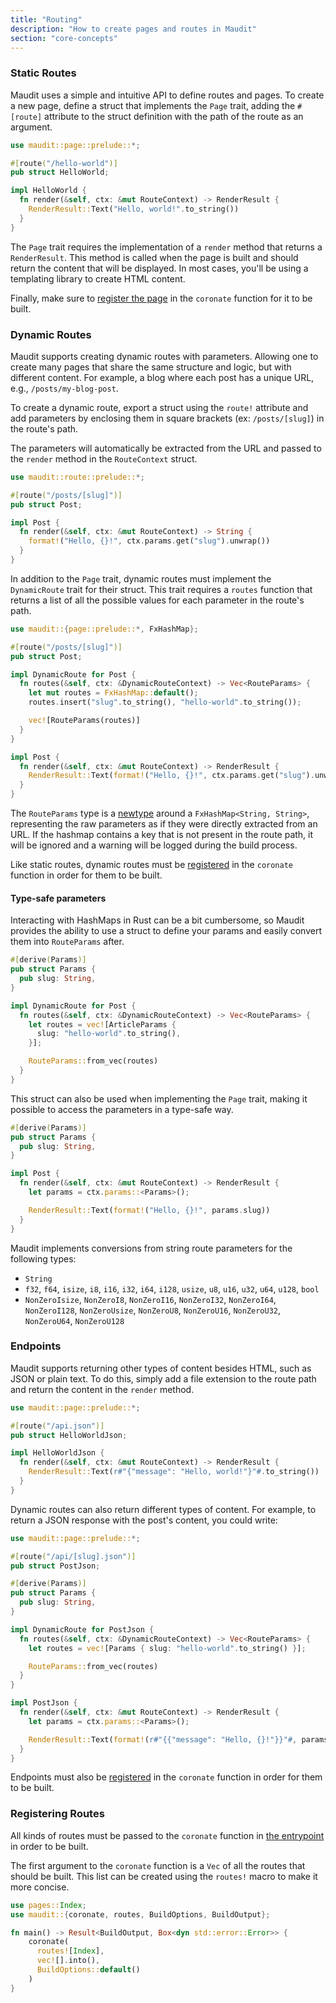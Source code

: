 ```yaml
---
title: "Routing"
description: "How to create pages and routes in Maudit"
section: "core-concepts"
---
```


### Static Routes

Maudit uses a simple and intuitive API to define routes and pages. To create a new page, define a struct that implements the `Page` trait, adding the `#[route]` attribute to the struct definition with the path of the route as an argument.

```rust
use maudit::page::prelude::*;

#[route("/hello-world")]
pub struct HelloWorld;

impl HelloWorld {
  fn render(&self, ctx: &mut RouteContext) -> RenderResult {
    RenderResult::Text("Hello, world!".to_string())
  }
}
```

The `Page` trait requires the implementation of a `render` method that returns a `RenderResult`. This method is called when the page is built and should return the content that will be displayed. In most cases, you'll be using a templating library to create HTML content.

Finally, make sure to [register the page](#registering-routes) in the `coronate` function for it to be built.

### Dynamic Routes

Maudit supports creating dynamic routes with parameters. Allowing one to create many pages that share the same structure and logic, but with different content. For example, a blog where each post has a unique URL, e.g., `/posts/my-blog-post`.

To create a dynamic route, export a struct using the `route!` attribute and add parameters by enclosing them in square brackets (ex: `/posts/[slug]`) in the route's path.

The parameters will automatically be extracted from the URL and passed to the `render` method in the `RouteContext` struct.

```rust
use maudit::route::prelude::*;

#[route("/posts/[slug]")]
pub struct Post;

impl Post {
  fn render(&self, ctx: &mut RouteContext) -> String {
    format!("Hello, {}!", ctx.params.get("slug").unwrap())
  }
}
```

In addition to the `Page` trait, dynamic routes must implement the `DynamicRoute` trait for their struct. This trait requires a `routes` function that returns a list of all the possible values for each parameter in the route's path.

```rust
use maudit::{page::prelude::*, FxHashMap};

#[route("/posts/[slug]")]
pub struct Post;

impl DynamicRoute for Post {
  fn routes(&self, ctx: &DynamicRouteContext) -> Vec<RouteParams> {
    let mut routes = FxHashMap::default();
    routes.insert("slug".to_string(), "hello-world".to_string());

    vec![RouteParams(routes)]
  }
}

impl Post {
  fn render(&self, ctx: &mut RouteContext) -> RenderResult {
    RenderResult::Text(format!("Hello, {}!", ctx.params.get("slug").unwrap()))
  }
}
```

The `RouteParams` type is a [newtype](https://doc.rust-lang.org/rust-by-example/generics/new_types.html) around a `FxHashMap<String, String>`, representing the raw parameters as if they were directly extracted from an URL. If the hashmap contains a key that is not present in the route path, it will be ignored and a warning will be logged during the build process.

Like static routes, dynamic routes must be [registered](#registering-routes) in the `coronate` function in order for them to be built.

#### Type-safe parameters

Interacting with HashMaps in Rust can be a bit cumbersome, so Maudit provides the ability to use a struct to define your params and easily convert them into `RouteParams` after.

```rust
#[derive(Params)]
pub struct Params {
  pub slug: String,
}

impl DynamicRoute for Post {
  fn routes(&self, ctx: &DynamicRouteContext) -> Vec<RouteParams> {
    let routes = vec![ArticleParams {
      slug: "hello-world".to_string(),
    }];

    RouteParams::from_vec(routes)
  }
}
```

This struct can also be used when implementing the `Page` trait, making it possible to access the parameters in a type-safe way.

```rust
#[derive(Params)]
pub struct Params {
  pub slug: String,
}

impl Post {
  fn render(&self, ctx: &mut RouteContext) -> RenderResult {
    let params = ctx.params::<Params>();

    RenderResult::Text(format!("Hello, {}!", params.slug))
  }
}
```

Maudit implements conversions from string route parameters for the following types:

- `String`
- `f32`, `f64`, `isize`, `i8`, `i16`, `i32`, `i64`, `i128`, `usize`, `u8`, `u16`, `u32`, `u64`, `u128`, `bool`
- `NonZeroIsize`, `NonZeroI8`, `NonZeroI16`, `NonZeroI32`, `NonZeroI64`, `NonZeroI128`, `NonZeroUsize`, `NonZeroU8`, `NonZeroU16`, `NonZeroU32`, `NonZeroU64`, `NonZeroU128`

### Endpoints

Maudit supports returning other types of content besides HTML, such as JSON or plain text. To do this, simply add a file extension to the route path and return the content in the `render` method.

```rust
use maudit::page::prelude::*;

#[route("/api.json")]
pub struct HelloWorldJson;

impl HelloWorldJson {
  fn render(&self, ctx: &mut RouteContext) -> RenderResult {
    RenderResult::Text(r#"{"message": "Hello, world!"}"#.to_string())
  }
}
```

Dynamic routes can also return different types of content. For example, to return a JSON response with the post's content, you could write:

```rust
use maudit::page::prelude::*;

#[route("/api/[slug].json")]
pub struct PostJson;

#[derive(Params)]
pub struct Params {
  pub slug: String,
}

impl DynamicRoute for PostJson {
  fn routes(&self, ctx: &DynamicRouteContext) -> Vec<RouteParams> {
    let routes = vec![Params { slug: "hello-world".to_string() }];

    RouteParams::from_vec(routes)
  }
}

impl PostJson {
  fn render(&self, ctx: &mut RouteContext) -> RenderResult {
    let params = ctx.params::<Params>();

    RenderResult::Text(format!(r#"{{"message": "Hello, {}!"}}"#, params.slug))
  }
}
```

Endpoints must also be [registered](#registering-routes) in the `coronate` function in order for them to be built.

### Registering Routes

All kinds of routes must be passed to the `coronate` function in [the entrypoint](/docs/entrypoint) in order to be built.

The first argument to the `coronate` function is a `Vec` of all the routes that should be built. This list can be created using the `routes!` macro to make it more concise.

```rust
use pages::Index;
use maudit::{coronate, routes, BuildOptions, BuildOutput};

fn main() -> Result<BuildOutput, Box<dyn std::error::Error>> {
    coronate(
      routes![Index],
      vec![].into(),
      BuildOptions::default()
    )
}
```

